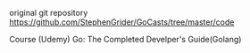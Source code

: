 original git repository
https://github.com/StephenGrider/GoCasts/tree/master/code

Course (Udemy)
Go: The Completed Develper's Guide(Golang)